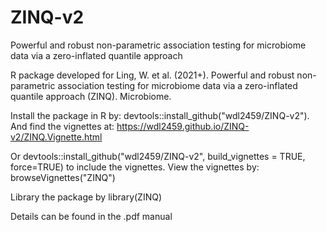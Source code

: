 # ZINQ-v2

Powerful and robust non-parametric association testing for microbiome data via a zero-inflated quantile approach

R package developed for Ling, W. et al. (2021+). Powerful and robust non-parametric association testing for microbiome data via a zero-inflated quantile approach (ZINQ). Microbiome.

Install the package in R by: devtools::install_github("wdl2459/ZINQ-v2"). And find the vignettes at: https://wdl2459.github.io/ZINQ-v2/ZINQ.Vignette.html

Or devtools::install_github("wdl2459/ZINQ-v2", build_vignettes = TRUE, force=TRUE) to include the vignettes. View the vignettes by: browseVignettes("ZINQ")

Library the package by library(ZINQ)

Details can be found in the .pdf manual
